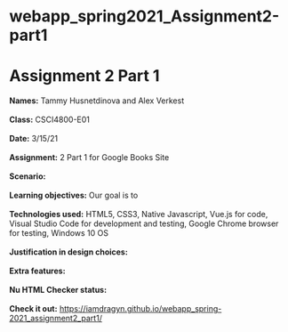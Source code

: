 # webapp_spring2021_Assignment2-part1
# Assignment 2 Part 1

**Names:** Tammy Husnetdinova and Alex Verkest<br>
<br>
**Class:** CSCI4800-E01 <br>
<br>
**Date:** 3/15/21 <br>
<br>
**Assignment:** 2 Part 1 for Google Books Site <br>
<br>
**Scenario:** <br>
<br>
**Learning objectives:** Our goal is to  <br>
<br>
**Technologies used:** HTML5, CSS3, Native Javascript, Vue.js for code, Visual Studio Code for development and testing, Google Chrome browser for testing, Windows 10 OS <br>
<br>
**Justification in design choices:**<br>
<br>
**Extra features:**  <br>
<br>
**Nu HTML Checker status:**  <br>
<br>
**Check it out:**  https://iamdragyn.github.io/webapp_spring-2021_assignment2_part1/
<br>
<br>
